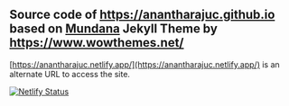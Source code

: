 ## Source code of <a href="https://anantharajuc.github.io/" target="_blank" >https://anantharajuc.github.io</a> based on <a href="https://github.com/wowthemesnet/mundana-theme-jekyll" target="_blank" >Mundana</a> Jekyll Theme by <a href="https://www.wowthemes.net/" target="_blank" >https://www.wowthemes.net/</a>

[https://anantharajuc.netlify.app/](https://anantharajuc.netlify.app/) is an alternate URL to access the site.

[![Netlify Status](https://api.netlify.com/api/v1/badges/69451c8a-894d-4655-935e-ae7cb0538f46/deploy-status)](https://app.netlify.com/sites/anantharajuc/deploys)